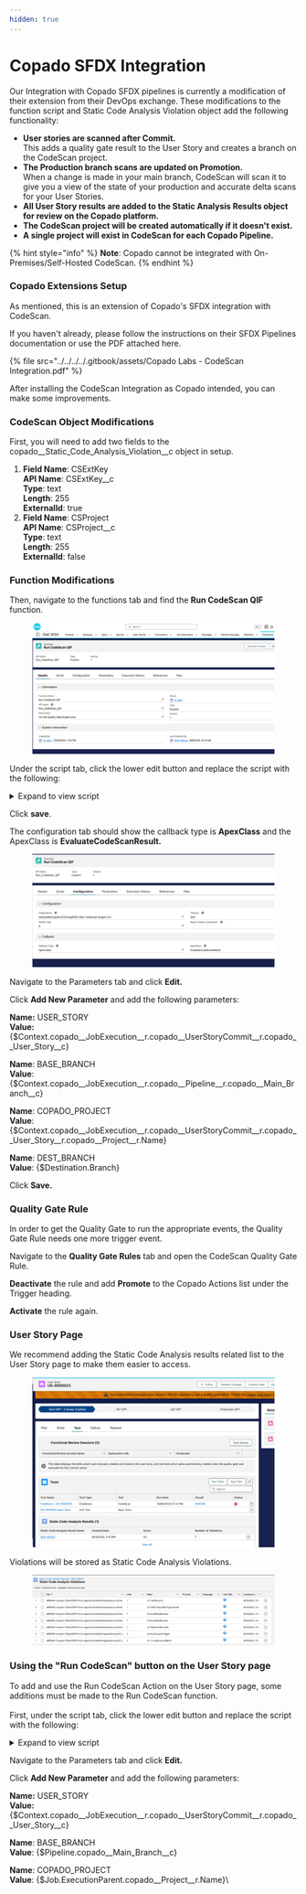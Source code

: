 ```yaml
---
hidden: true
---
```


# Copado SFDX Integration

Our Integration with Copado SFDX pipelines is currently a modification of their extension from their DevOps exchange. These modifications to the function script and Static Code Analysis Violation object add the following functionality:

* **User stories are scanned after Commit.**\
  This adds a quality gate result to the User Story and creates a branch on the CodeScan project.
* **The Production branch scans are updated on Promotion.**\
  When a change is made in your main branch, CodeScan will scan it to give you a view of the state of your production and accurate delta scans for your User Stories.
* **All User Story results are added to the Static Analysis Results object for review on the Copado platform.**
* **The CodeScan project will be created automatically if it doesn't exist.**
* **A single project will exist in CodeScan for each Copado Pipeline.**

{% hint style="info" %}
**Note**: Copado cannot be integrated with On-Premises/Self-Hosted CodeScan.
{% endhint %}

### Copado Extensions Setup

As mentioned, this is an extension of Copado's SFDX integration with CodeScan. &#x20;

If you haven't already, please follow the instructions on their SFDX Pipelines documentation or use the PDF attached here.

{% file src="../../../../.gitbook/assets/Copado Labs - CodeScan Integration.pdf" %}

After installing the CodeScan Integration as Copado intended, you can make some improvements.

### CodeScan Object Modifications

First, you will need to add two fields to the copado\_\_Static\_Code\_Analysis\_Violation\_\_c object in setup.

1. **Field Name**: CSExtKey\
   **API Name**: CSExtKey\_\_c\
   **Type**: text\
   **Length**: 255\
   **ExternalId**: true
2. **Field Name**: CSProject\
   **API Name**: CSProject\_\_c\
   **Type**: text\
   **Length**: 255\
   **ExternalId**: false

### Function Modifications

Then, navigate to the functions tab and find the **Run CodeScan QIF** function.

<figure><img src="../../../../.gitbook/assets/image (1546).png" alt=""><figcaption></figcaption></figure>

Under the script tab, click the lower edit button and replace the script with the following:

<details>

<summary>Expand to view script</summary>

```

echo $branchesAndFileIdJson
echo $git_json
originBranch=$(jq -r '.originBranch' <<< $branchesAndFileIdJson)
BRANCH="$originBranch"
echo "param branchesAndFileIdJson =  $branchesAndFileIdJson"
echo "param originBranch = $originBranch"
echo "param TOKEN = $TOKEN"
echo "param SERVER = $SERVER"
echo "param PROJECT_ID = $PROJECT_ID"
echo "param ORGANIZATION = $ORGANIZATION"
echo "param BRANCH = $BRANCH"
echo "DEST_BRANCH: $DEST_BRANCH"
echo "param USER_STORY = $USER_STORY"   
echo "param BASE_BRANCH = $BASE_BRANCH"
echo "param COPADO_PROJECT= $COPADO_PROJECT"
OUTPUT_JSON="output.json"
OUTPUT_CSV="violations.csv"
CSV_STRING=""
exitCode=0
NEW_PROJECT="true"

# Check if the project has been scanned before
curl -u $TOKEN: -s "$SERVER/api/ce/component?component=$PROJECT_ID" -o $OUTPUT_JSON || exitCode=$?

# Set New Project based on response
NEW_PROJECT=$(node <<EOF
  const fs = require('fs');
  try {
    // Read the JSON file and parse it
    const data = JSON.parse(fs.readFileSync('$OUTPUT_JSON', 'utf8'));
    // Check if there is an "errors" field indicating an error
    if (data.errors) {
      console.error("Project does not exist or there is an error in the response:" + JSON.stringify(data));
      console.log("true");
    } else if ('current' in data) {
      console.log("false");  // Project has been scanned before
    } else {
      console.log("true");   // New project, not scanned before
    }
  } catch (error) {
    console.error("ERROR: ", error);
    process.exit(1);
  }
EOF
)

# Check for branch type and scan
if [[ "$BRANCH" =~ .+/US-[0-9]+ ]]
then
  API_URL="$SERVER/api/issues/search?componentKeys=$PROJECT_ID&pullRequest=$BRANCH&statuses=OPEN"
  if [[ "$NEW_PROJECT" = true ]]
  then
    copado-git-get $BASE_BRANCH
    copado -p "Running codescan on Main Branch for first run..."
    sfdx codescan:run --token=$TOKEN --server=$SERVER --projectkey=$PROJECT_ID --organization=$ORGANIZATION --json 2>&1 | tee /tmp/result.json \
        || exitCode=$?
    echo "Codescan completed. exit code: $exitCode"
  fi
  copado -p "cloning repo..."
  copado-git-get $BRANCH
  copado -p "Running codescan on User Story..."
  sfdx codescan:run --token=$TOKEN --server=$SERVER --projectkey=$PROJECT_ID --organization=$ORGANIZATION -Dsonar.pullrequest.base=master -Dsonar.pullrequest.branch="$COPADO_PROJECT" -Dsonar.pullrequest.key=$BRANCH --json 2>&1 | tee /tmp/result.json \
      || exitCode=$?
  echo "Codescan completed. exit code: $exitCode"
  copado -u /tmp/result.json
else
  API_URL="$SERVER/api/issues/search?componentKeys=$PROJECT_ID&statuses=OPEN"
  if [[ "$DEST_BRANCH" == "$BASE_BRANCH" ]]
  then
    copado-git-get $BASE_BRANCH
    copado -p "Running codescan on Main Branch..."
    sfdx codescan:run --token=$TOKEN --server=$SERVER --projectkey=$PROJECT_ID --organization=$ORGANIZATION  --json 2>&1 | tee /tmp/result.json \
        || exitCode=$?
    echo "Codescan completed. exit code: $exitCode"
    copado -u /tmp/result.json
  else
    echo "No scan needed."
    exit 0
  fi
fi

if [ -f /tmp/result.json ]
then
  # Fetch the issues from the API
  copado -p "Fetching issues..."

  # Fetch JSON data from the API
  echo $(curl -u $TOKEN: -s $API_URL -o $OUTPUT_JSON)

  # Check if the curl command was successful
  if [[ $? -ne 0 ]]
  then
    echo "Failed to fetch data from the API"
    exit 1
  fi

  # Create a CSV
  copado -p "Creating CSV..."
fi

rows=$(node <<EOF
const fs = require('fs');

// Read the JSON file
const data = JSON.parse(fs.readFileSync('$OUTPUT_JSON', 'utf8'));
if (data.current) {
  console.error("No scan has been performed.");
} else {

  // Extract the issues array
  const issues = data.issues;

  // Create CSV headers
  const headers = ['CSExtKey__c', 'copado__Rule__c', 'copado__Type__c', 'copado__Severity__c', 'copado__File__c', 'CSProject__c', 'copado__Line__c' ];

  // Create CSV rows
  const rows = issues.map(issue => {
      const { key, rule, type, severity, component, project, line} = issue;
      
      return [
          key, 
          rule,
          type,
          severity, 
          component, 
          project, 
          line,
      ].join(',');
  });
  // Combine headers and rows
  const csv = [headers.join(','), ...rows].join('\n');
  // Write the CSV file
  fs.writeFileSync('$OUTPUT_CSV', csv);
  // Output rows as JSON
  console.log(JSON.stringify(rows));
}
EOF
)

# Check if the Node.js script was successful
if [[ $? -ne 0 ]]
then
  echo "Failed to convert JSON to CSV"
  exit 1
fi

if [[ "$rows" = '' ]]
then
  # Convert JSON rows to CSV string
  CSV_STRING=$(jq -r 'join("#")' <<< "$rows")

  # Escape special characters in CSV_STRING for Apex
  CSV_STRING=$(echo "$CSV_STRING" | sed 's/\\/\\\\/g; s/"/\\"/g')
  echo "CSV_STRING: $CSV_STRING"

  # Check if the CSV file exists and upload it 
  if [ -f "$OUTPUT_CSV" ]; then
    copado -u $OUTPUT_CSV --name $OUTPUT_CSV 
    echo "Script completed successfully. CSV file is located at $OUTPUT_CSV"
  else
    copado -u $OUTPUT_JSON
    echo "CSV creation was unsuccessful. JSON file is located at $OUTPUT_JSON"
  fi

  # Import issues as Salesforce records
  copado -p "Importing issues..."
fi
# Create and run Apex script
echo "
if('$USER_STORY' != ''){  // Maybe a new conditional??
  string recID='$USER_STORY';
  id usid= id.valueOf(recID);
  Id recTypeId = Schema.SObjectType.copado__Static_Code_Analysis_Result__c.getRecordTypeInfosByName().get('CodeScan').getRecordTypeId();
  copado__Static_Code_Analysis_Result__c scar = new copado__Static_Code_Analysis_Result__c(recordtypeId=recTypeId,copado__User_Story__c=usid);
  insert scar;
  id scarid = scar.id;   

  List<copado__Static_Code_Analysis_Violation__c> SCAV = new List<copado__Static_Code_Analysis_Violation__c>();
    
  String csvAsString = '$CSV_STRING';
  System.debug('CSV as string:'+csvAsString);

  if(csvAsString != ''){
    String[] csvFileLines = csvAsString.split('#');
    System.debug(csvFileLines.size());

    for(Integer i=0; i<csvFileLines.size(); i++){
        String[] csvRecordData = csvFileLines[i].split(',');
        String issueLink='$SERVER/project/issues?pullRequest=$BRANCH&issues='+csvRecordData[0]+'&open='+csvRecordData[0]+'&id=$PROJECT_ID';
        
        copado__Static_Code_Analysis_Violation__c viol= new copado__Static_Code_Analysis_Violation__c(
            CSExtKey__c = csvRecordData[0],             
            copado__Rule__c = csvRecordData[1],
            copado__Type__c = csvRecordData[2],
            copado__Severity__c = csvRecordData[3],   
            copado__File__c = csvRecordData[4],                                                                            
            CSProject__c = csvRecordData[5],
            copado__Line__c = Integer.valueOf(csvRecordData[6].removeEnd('\n')), 
            copado__Static_Code_Analysis_Result__c = scarid,
            copado__Info_URL__c = issueLink
        );
        SCAV.add(viol);   
    }
    insert SCAV;
  } else {
    System.debug('No Issues in CSV');
  }
} else {
  System.debug('Not a User Story, check issues in CodeScan'); 
}
" > /tmp/run.apex

# Fix URLs
export CF_SF_ENDPOINT="https://$(echo $CF_SF_ENDPOINT | sed -e 's/[^/]*\/\/\([^@]*@\)\?\([^:/]*\).*/\2/')"

copado -p "Inserting parent..."
SFDX_ACCESS_TOKEN="$CF_SF_SESSIONID" sf org login access-token --alias copadoOrg --instance-url "$CF_SF_ENDPOINT" --no-prompt
sf apex run --file /tmp/run.apex --target-org copadoOrg --json

exit $exitCode
```

</details>

Click **save**.

The configuration tab should show the callback type is **ApexClass** and the ApexClass is **EvaluateCodeScanResult.**

<figure><img src="../../../../.gitbook/assets/image (1547).png" alt=""><figcaption></figcaption></figure>

Navigate to the Parameters tab and click **Edit.**

Click **Add New Parameter** and add the following parameters:

**Name:** USER\_STORY\
**Value:** {$Context.copado\_\_JobExecution\_\_r.copado\_\_UserStoryCommit\_\_r.copado\_\_User\_Story\_\_c}

**Name**: BASE\_BRANCH\
**Value**: {$Context.copado\_\_JobExecution\_\_r.copado\_\_Pipeline\_\_r.copado\_\_Main\_Branch\_\_c}

**Name**: COPADO\_PROJECT\
**Value**: {$Context.copado\_\_JobExecution\_\_r.copado\_\_UserStoryCommit\_\_r.copado\_\_User\_Story\_\_r.copado\_\_Project\_\_r.Name}

**Name**: DEST\_BRANCH\
**Value**: {$Destination.Branch}

Click **Save.** &#x20;

### Quality Gate Rule

In order to get the Quality Gate to run the appropriate events, the Quality Gate Rule needs one more trigger event.&#x20;

Navigate to the **Quality Gate Rules** tab and open the CodeScan Quality Gate Rule.&#x20;

**Deactivate** the rule and add **Promote** to the Copado Actions list under the Trigger heading.&#x20;

**Activate** the rule again.

### User Story Page

We recommend adding the Static Code Analysis results related list to the User Story page to make them easier to access.

<figure><img src="../../../../.gitbook/assets/image (1550).png" alt=""><figcaption></figcaption></figure>

Violations will be stored as Static Code Analysis Violations.

<figure><img src="../../../../.gitbook/assets/image (1551).png" alt=""><figcaption></figcaption></figure>

### Using the "Run CodeScan" button on the User Story page

To add and use the Run CodeScan Action on the User Story page, some additions must be made to the Run CodeScan function.\
\
First, under the script tab, click the lower edit button and replace the script with the following:

<details>

<summary>Expand to view script</summary>

```
BRANCH="feature/$USER_STORY"
echo "param TOKEN = $TOKEN"
echo "param SERVER = $SERVER"
echo "param PROJECT_ID = $PROJECT_ID"
echo "param ORGANIZATION = $ORGANIZATION"
echo "param BRANCH = $BRANCH"
echo "param USER_STORY = $USER_STORY"   
echo "param BASE_BRANCH = $BASE_BRANCH"
echo "param COPADO_PROJECT = $COPADO_PROJECT"
OUTPUT_JSON="output.json"
OUTPUT_CSV="violations.csv"
CSV_STRING=""
exitCode=0
NEW_PROJECT="true"

# Check if the project has been scanned before
curl -u $TOKEN: -s "$SERVER/api/ce/component?component=$PROJECT_ID" -o $OUTPUT_JSON || exitCode=$?
# Check if the curl command was successful
if [[ $? -ne 0 ]]
then
  echo "Failed to fetch data from the API"
  exit 1
fi


# Set New Project based on response
NEW_PROJECT=$(node <<EOF
  const fs = require('fs');
  try {
    // Read the JSON file and parse it
    const data = JSON.parse(fs.readFileSync('$OUTPUT_JSON', 'utf8'));
    // Check if there is an "errors" field indicating an error
    if (data.errors) {
      console.error("Project does not exist or there is an error in the response:" + JSON.stringify(data));
      console.log("true");
    } else if ('current' in data) {
      console.log("false");  // Project has been scanned before
    } else {
      console.log("true");   // New project, not scanned before
    }
  } catch (error) {
    console.error("ERROR: ", error);
    process.exit(1);
  }
EOF
)

# Need to determine changed files in User Story

# Check for branch type and scan
if [[ "$BRANCH" =~ .+/US-[0-9]+ ]]
then
  API_URL="$SERVER/api/issues/search?componentKeys=$PROJECT_ID&pullRequest=$BRANCH&statuses=OPEN"
  if [[ "$NEW_PROJECT" = true ]]
  then
    copado-git-get $BASE_BRANCH
    copado -p "Running codescan on Main Branch for first run..."
    sfdx codescan:run --token=$TOKEN --server=$SERVER --projectkey=$PROJECT_ID --organization=$ORGANIZATION --json 2>&1 | tee /tmp/result.json \
        || exitCode=$?
    echo "Codescan completed. exit code: $exitCode"
  fi
  copado -p "Cloning repo..."
  copado-git-get $BRANCH
  ls -a
  copado -p "Running codescan on User Story..."
  sfdx codescan:run --token=$TOKEN --server=$SERVER --projectkey=$PROJECT_ID --organization=$ORGANIZATION -Dsonar.pullrequest.base=master -Dsonar.pullrequest.branch="$COPADO_PROJECT" -Dsonar.pullrequest.key="$BRANCH" --json 2>&1 | tee /tmp/result.json \
      || exitCode=$?
  echo "Codescan completed. exit code: $exitCode"
  copado -u /tmp/result.json
else
  echo "No scan needed."
fi

if [ -f /tmp/result.json ]
then
  # Fetch the issues from the API
  copado -p "Fetching issues..."

  # Fetch JSON data from the API
  echo $(curl -u $TOKEN: -s $API_URL -o $OUTPUT_JSON)

  # Check if the curl command was successful
  if [[ $? -ne 0 ]]
  then
    echo "Failed to fetch data from the API"
    exit 1
  fi

  # Create a CSV
  copado -p "Creating CSV..."
fi

rows=$(node <<EOF
const fs = require('fs');

// Read the JSON file
const data = JSON.parse(fs.readFileSync('$OUTPUT_JSON', 'utf8'));
if (data.current) {
  console.error("No scan has been performed.");
} else {

  // Extract the issues array
  const issues = data.issues;

  // Create CSV headers
  const headers = ['CSExtKey__c', 'copado__Rule__c', 'copado__Type__c', 'copado__Severity__c', 'copado__File__c', 'CSProject__c', 'copado__Line__c' ];

  // Create CSV rows
  const rows = issues.map(issue => {
      const { key, rule, type, severity, component, project, line} = issue;
      
      return [
          key, 
          rule,
          type,
          severity, 
          component, 
          project, 
          line,
      ].join(',');
  });
  // Combine headers and rows
  const csv = [headers.join(','), ...rows].join('\n');
  // Write the CSV file
  fs.writeFileSync('$OUTPUT_CSV', csv);
  // Output rows as JSON
  console.log(JSON.stringify(rows));
}
EOF
)

# Check if the Node.js script was successful
if [[ $? -ne 0 ]]
then
  echo "Failed to convert JSON to CSV"
  exit 1
fi

if [[ "$rows" != '' ]]
then
  # Convert JSON rows to CSV string
  CSV_STRING=$(jq -r 'join("#")' <<< "$rows")

  # Escape special characters in CSV_STRING for Apex
  CSV_STRING=$(echo "$CSV_STRING" | sed 's/\\/\\\\/g; s/"/\\"/g')
  echo "CSV_STRING: $CSV_STRING"

  # Check if the CSV file exists and upload it 
  if [ -f "$OUTPUT_CSV" ]; then
    copado -u $OUTPUT_CSV --name $OUTPUT_CSV 
    echo "Script completed successfully. CSV file is located at $OUTPUT_CSV"
  else
    copado -u $OUTPUT_JSON
    echo "CSV creation was unsuccessful. JSON file is located at $OUTPUT_JSON"
  fi

  # Import issues as Salesforce records
  copado -p "Importing issues..."
fi
# Create and run Apex script
echo "
if('$USER_STORY' != ''){
  string recID='$USER_STORY';
  List<copado__User_Story__c> userStories = [SELECT Id FROM copado__User_Story__c WHERE Name = :recID LIMIT 1];
  Id usid = userStories.isEmpty() ? null : userStories[0].Id;

  if (usid != null) {
    // Proceed with creating Static Code Analysis Result
    Id recTypeId = Schema.SObjectType.copado__Static_Code_Analysis_Result__c.getRecordTypeInfosByName().get('CodeScan').getRecordTypeId();
    copado__Static_Code_Analysis_Result__c scar = new copado__Static_Code_Analysis_Result__c(recordtypeId=recTypeId,copado__User_Story__c=usid);
    insert scar;
    id scarid = scar.id;   

    List<copado__Static_Code_Analysis_Violation__c> SCAV = new List<copado__Static_Code_Analysis_Violation__c>();
    
    String csvAsString = '$CSV_STRING';
    System.debug('CSV as string:'+csvAsString);

    if(csvAsString != ''){
        String[] csvFileLines = csvAsString.split('#');
        System.debug(csvFileLines.size());

        for(Integer i=0; i<csvFileLines.size(); i++){
            String[] csvRecordData = csvFileLines[i].split(',');
            String issueLink='$SERVER/project/issues?pullRequest=$BRANCH&issues='+csvRecordData[0]+'&open='+csvRecordData[0]+'&id=$PROJECT_ID';
            
            copado__Static_Code_Analysis_Violation__c viol= new copado__Static_Code_Analysis_Violation__c(
                CSExtKey__c = csvRecordData[0],             
                copado__Rule__c = csvRecordData[1],
                copado__Type__c = csvRecordData[2],
                copado__Severity__c = csvRecordData[3],   
                copado__File__c = csvRecordData[4],                                                                            
                CSProject__c = csvRecordData[5],
                copado__Line__c = Integer.valueOf(csvRecordData[6].removeEnd('\n')), 
                copado__Static_Code_Analysis_Result__c = scarid,
                copado__Info_URL__c = issueLink
            );
            SCAV.add(viol);   
        }
    insert SCAV;
    } else {
        System.debug('No Issues in CSV');
    }
  } else {
    System.debug('Could not find User Story with name: ' + recID);
  }

} else {
  System.debug('Not a User Story, check issues in CodeScan'); 
}
" > /tmp/run.apex

# Fix URLs
export CF_SF_ENDPOINT="https://$(echo $CF_SF_ENDPOINT | sed -e 's/[^/]*\/\/\([^@]*@\)\?\([^:/]*\).*/\2/')"

copado -p "Inserting parent..."
SFDX_ACCESS_TOKEN="$CF_SF_SESSIONID" sf org login access-token --alias copadoOrg --instance-url "$CF_SF_ENDPOINT" --no-prompt
sf apex run --file /tmp/run.apex --target-org copadoOrg --json
if [[ $? -ne 0 ]]
then
  echo "The Apex Script failed to add violations."
  exit 1
fi
exit $exitCode
```

</details>

Navigate to the Parameters tab and click **Edit.**

Click **Add New Parameter** and add the following parameters:

**Name:** USER\_STORY\
**Value:** {$Context.copado\_\_JobExecution\_\_r.copado\_\_UserStoryCommit\_\_r.copado\_\_User\_Story\_\_c}

**Name**: BASE\_BRANCH\
**Value**: {$Pipeline.copado\_\_Main\_Branch\_\_c}

**Name**: COPADO\_PROJECT\
**Value**: {$Job.ExecutionParent.copado\_\_Project\_\_r.Name}\
